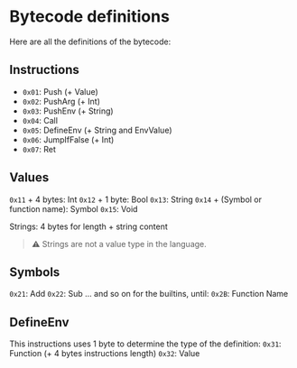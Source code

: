 # Bytecode definitions

Here are all the definitions of the bytecode:

## Instructions

- `0x01`: Push (+ Value)
- `0x02`: PushArg (+ Int)
- `0x03`: PushEnv (+ String)
- `0x04`: Call
- `0x05`: DefineEnv (+ String and EnvValue)
- `0x06`: JumpIfFalse (+ Int)
- `0x07`: Ret

## Values

`0x11` + 4 bytes: Int
`0x12` + 1 byte: Bool
`0x13`: String
`0x14` + (Symbol or function name): Symbol
`0x15`: Void

Strings: 4 bytes for length + string content

> :warning: Strings are not a value type in the language.

## Symbols
`0x21`: Add
`0x22`: Sub
... and so on for the builtins, until:
`0x2B`: Function Name

## DefineEnv

This instructions uses 1 byte to determine the type of the definition:
`0x31`: Function (+ 4 bytes instructions length)
`0x32`: Value
